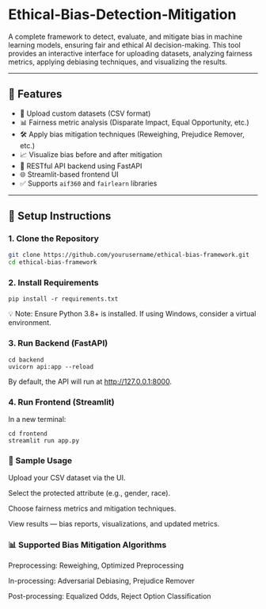 # Ethical-Bias-Detection-Mitigation

A complete framework to detect, evaluate, and mitigate bias in machine learning models, ensuring fair and ethical AI decision-making. This tool provides an interactive interface for uploading datasets, analyzing fairness metrics, applying debiasing techniques, and visualizing the results.

---

## 🚀 Features

- 📂 Upload custom datasets (CSV format)
- 📊 Fairness metric analysis (Disparate Impact, Equal Opportunity, etc.)
- 🛠️ Apply bias mitigation techniques (Reweighing, Prejudice Remover, etc.)
- 📈 Visualize bias before and after mitigation
- 📡 RESTful API backend using FastAPI
- 🌐 Streamlit-based frontend UI
- ✅ Supports `aif360` and `fairlearn` libraries



---

## 🔧 Setup Instructions

### 1. Clone the Repository

```bash
git clone https://github.com/yourusername/ethical-bias-framework.git
cd ethical-bias-framework
```
### 2. Install Requirements
```
pip install -r requirements.txt
```
💡 Note: Ensure Python 3.8+ is installed. If using Windows, consider a virtual environment.

### 3. Run Backend (FastAPI)
```
cd backend
uvicorn api:app --reload
```
By default, the API will run at http://127.0.0.1:8000.

### 4. Run Frontend (Streamlit)
In a new terminal:

```
cd frontend
streamlit run app.py
```

### 📂 Sample Usage
Upload your CSV dataset via the UI.

Select the protected attribute (e.g., gender, race).

Choose fairness metrics and mitigation techniques.

View results — bias reports, visualizations, and updated metrics.

### 📊 Supported Bias Mitigation Algorithms
Preprocessing: Reweighing, Optimized Preprocessing

In-processing: Adversarial Debiasing, Prejudice Remover

Post-processing: Equalized Odds, Reject Option Classification
